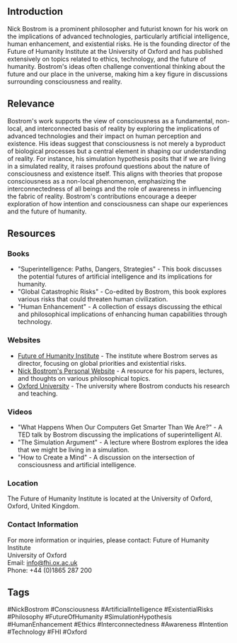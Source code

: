 ## Introduction
Nick Bostrom is a prominent philosopher and futurist known for his work on the implications of advanced technologies, particularly artificial intelligence, human enhancement, and existential risks. He is the founding director of the Future of Humanity Institute at the University of Oxford and has published extensively on topics related to ethics, technology, and the future of humanity. Bostrom's ideas often challenge conventional thinking about the future and our place in the universe, making him a key figure in discussions surrounding consciousness and reality.

## Relevance
Bostrom's work supports the view of consciousness as a fundamental, non-local, and interconnected basis of reality by exploring the implications of advanced technologies and their impact on human perception and existence. His ideas suggest that consciousness is not merely a byproduct of biological processes but a central element in shaping our understanding of reality. For instance, his simulation hypothesis posits that if we are living in a simulated reality, it raises profound questions about the nature of consciousness and existence itself. This aligns with theories that propose consciousness as a non-local phenomenon, emphasizing the interconnectedness of all beings and the role of awareness in influencing the fabric of reality. Bostrom's contributions encourage a deeper exploration of how intention and consciousness can shape our experiences and the future of humanity.

## Resources

### Books
- "Superintelligence: Paths, Dangers, Strategies" - This book discusses the potential futures of artificial intelligence and its implications for humanity.
- "Global Catastrophic Risks" - Co-edited by Bostrom, this book explores various risks that could threaten human civilization.
- "Human Enhancement" - A collection of essays discussing the ethical and philosophical implications of enhancing human capabilities through technology.

### Websites
- [Future of Humanity Institute](https://www.fhi.ox.ac.uk) - The institute where Bostrom serves as director, focusing on global priorities and existential risks.
- [Nick Bostrom's Personal Website](http://www.nickbostrom.com) - A resource for his papers, lectures, and thoughts on various philosophical topics.
- [Oxford University](https://www.ox.ac.uk) - The university where Bostrom conducts his research and teaching.

### Videos
- "What Happens When Our Computers Get Smarter Than We Are?" - A TED talk by Bostrom discussing the implications of superintelligent AI.
- "The Simulation Argument" - A lecture where Bostrom explores the idea that we might be living in a simulation.
- "How to Create a Mind" - A discussion on the intersection of consciousness and artificial intelligence.

### Location
The Future of Humanity Institute is located at the University of Oxford, Oxford, United Kingdom.

### Contact Information
For more information or inquiries, please contact:
Future of Humanity Institute  
University of Oxford  
Email: info@fhi.ox.ac.uk  
Phone: +44 (0)1865 287 200  

## Tags
#NickBostrom #Consciousness #ArtificialIntelligence #ExistentialRisks #Philosophy #FutureOfHumanity #SimulationHypothesis #HumanEnhancement #Ethics #Interconnectedness #Awareness #Intention #Technology #FHI #Oxford
